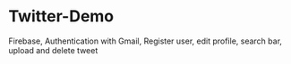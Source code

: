 # Twitter-Demo


Firebase, Authentication with Gmail,  Register user, edit profile, search bar, upload and delete tweet
